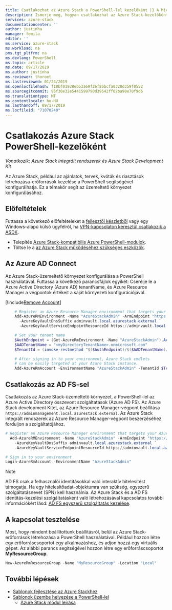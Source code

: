 ```yaml
---
title: Csatlakozhat az Azure Stack a PowerShell-lel kezelőként |} A Microsoft Docs
description: Ismerje meg, hogyan csatlakozhat az Azure Stack-kezelőként PowerShell használatával
services: azure-stack
documentationcenter: ''
author: justinha
manager: femila
editor: ''
ms.service: azure-stack
ms.workload: na
pms.tgt_pltfrm: na
ms.devlang: PowerShell
ms.topic: article
ms.date: 09/17/2019
ms.author: justinha
ms.reviewer: thoroet
ms.lastreviewed: 01/24/2019
ms.openlocfilehash: f18bf01938eb53a69f26f8bbcfa0320d359f0552
ms.sourcegitcommit: 95f30e32e5441599790d39542ff02ba90e70f9d6
ms.translationtype: MT
ms.contentlocale: hu-HU
ms.lasthandoff: 09/17/2019
ms.locfileid: "71070240"
---
```

# <a name="connect-to-azure-stack-with-powershell-as-an-operator"></a>Csatlakozás Azure Stack PowerShell-kezelőként

*Vonatkozik: Azure Stack integrált rendszerek és Azure Stack Development Kit*

Az Azure Stack, például az ajánlatok, tervek, kvóták és riasztások létrehozása-erőforrások kezelése a PowerShell segítségével konfigurálhatja. Ez a témakör segít az üzemeltető környezet konfigurálásához.

## <a name="prerequisites"></a>Előfeltételek

Futtassa a következő előfeltételeket a [fejlesztői készletből](../asdk/asdk-connect.md#connect-with-rdp) vagy egy Windows-alapú külső ügyfélről, ha [VPN-kapcsolaton keresztül csatlakozik a ASDK](../asdk/asdk-connect.md#connect-with-vpn). 

 - Telepítés [Azure Stack-kompatibilis Azure PowerShell-modulok](azure-stack-powershell-install.md).  
 - Töltse le a [az Azure Stack működéséhez szükséges eszközök](azure-stack-powershell-download.md).  

## <a name="connect-with-azure-ad"></a>Az Azure AD Connect

Az Azure Stack-üzemeltető környezet konfigurálása a PowerShell használatával. Futtassa a következő parancsfájlok egyikét: Cserélje le a Azure Active Directory (Azure AD) tenantName, és Azure Resource Manager a végpontok értékeit a saját környezeti konfigurációjával. 

[!include[Remove Account](../../includes/remove-account.md)]

```powershell  
    # Register an Azure Resource Manager environment that targets your Azure Stack instance. Get your Azure Resource Manager endpoint value from your service provider.
    Add-AzureRMEnvironment -Name "AzureStackAdmin" -ArmEndpoint "https://adminmanagement.local.azurestack.external" `
      -AzureKeyVaultDnsSuffix adminvault.local.azurestack.external `
      -AzureKeyVaultServiceEndpointResourceId https://adminvault.local.azurestack.external

    # Set your tenant name
    $AuthEndpoint = (Get-AzureRmEnvironment -Name "AzureStackAdmin").ActiveDirectoryAuthority.TrimEnd('/')
    $AADTenantName = "<myDirectoryTenantName>.onmicrosoft.com"
    $TenantId = (invoke-restmethod "$($AuthEndpoint)/$($AADTenantName)/.well-known/openid-configuration").issuer.TrimEnd('/').Split('/')[-1]

    # After signing in to your environment, Azure Stack cmdlets
    # can be easily targeted at your Azure Stack instance.
    Add-AzureRmAccount -EnvironmentName "AzureStackAdmin" -TenantId $TenantId
```

## <a name="connect-with-ad-fs"></a>Csatlakozás az AD FS-sel

Csatlakozás az Azure Stack-üzemeltető környezet, a PowerShell-lel az Azure Active Directory összevont szolgáltatások (Azure AD FS). Az Azure Stack development Kitet, az Azure Resource Manager-végpont beállítása `https://adminmanagement.local.azurestack.external`. Az Azure Stack integrált rendszerek az Azure Resource Manager-végpont beszerzéséhez forduljon a szolgáltatójához.


  ```powershell  
  # Register an Azure Resource Manager environment that targets your Azure Stack instance. Get your Azure Resource Manager endpoint value from your service provider.
    Add-AzureRMEnvironment -Name "AzureStackAdmin" -ArmEndpoint "https://adminmanagement.local.azurestack.external" `
      -AzureKeyVaultDnsSuffix adminvault.local.azurestack.external `
      -AzureKeyVaultServiceEndpointResourceId https://adminvault.local.azurestack.external

  # Sign in to your environment
  Login-AzureRmAccount -EnvironmentName "AzureStackAdmin"
  ```

> [!Note]  
> AD FS csak a felhasználói identitásokkal való interaktív hitelesítést támogatja. Ha egy hitelesítőadat-objektumra van szükség, egyszerű szolgáltatásnevet (SPN) kell használnia. Az Azure Stack és a AD FS identitás-kezelési szolgáltatásként való létrehozásával kapcsolatos további információkért lásd: [AD FS egyszerű szolgáltatás kezelése](azure-stack-create-service-principals.md#manage-an-ad-fs-service-principal).

## <a name="test-the-connectivity"></a>A kapcsolat tesztelése

Most, hogy mindent beállítottunk beállításról, belül az Azure Stack-erőforrások létrehozása a PowerShell használatával. Például hozzon létre egy erőforráscsoportot egy alkalmazáshoz, és adjon hozzá egy virtuális gépet. Az alábbi parancs segítségével hozzon létre egy erőforráscsoportot **MyResourceGroup**.

```powershell  
New-AzureRmResourceGroup -Name "MyResourceGroup" -Location "Local"
```

## <a name="next-steps"></a>További lépések

- [Sablonok fejlesztése az Azure Stackhez](../user/azure-stack-develop-templates.md)
- [Sablonok üzembe helyezése a PowerShell-lel](../user/azure-stack-deploy-template-powershell.md)
  - [Azure Stack modul leírása](https://docs.microsoft.com/powershell/azure/azure-stack/overview)  

